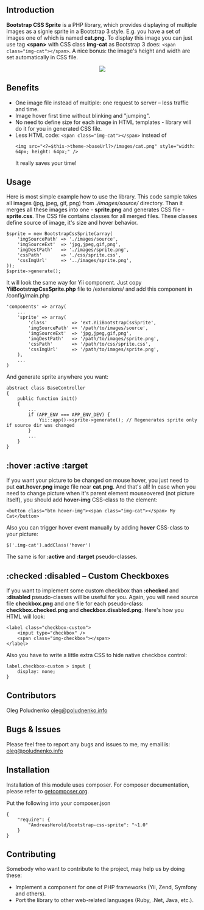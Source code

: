## Introduction
<b>Bootstrap CSS Sprite</b> is a PHP library, which provides displaying of multiple images as a signle sprite in a Bootstrap 3 style.
E.g. you have a set of images one of which is named <b>cat.png</b>.
To display this image you can just use tag <b>&lt;span&gt;</b> with CSS class <b>img-cat</b> as Bootstrap 3 does: <code>&lt;span class="img-cat"&gt;&lt;/span&gt;</code>.
A nice bonus: the image's height and width are set automatically in CSS file.

<p align="center">
    <img src="https://raw.github.com/uaoleg/bootstrap-css-sprite/master/VIEWME.png" />
</p>

## Benefits
<ul>
    <li>One image file instead of multiple: one request to server &ndash; less traffic and time.</li>
    <li>Image hover first time without blinking and "jumping".</li>
    <li>No need to define size for each image in HTML templates - library will do it for you in generated CSS file.</li>
    <li>Less HTML code: <code>&lt;span class="img-cat"&gt;&lt;/span&gt;</code> instead of <pre><code>&lt;img src="&lt;?=$this->theme->baseUrl?&gt;/images/cat.png" style="width: 64px; height: 64px;" /&gt;</code></pre>
    It really saves your time!</li>
</ul>

## Usage
Here is most simple example how to use the library.
This code sample takes all images (jpg, jpeg, gif, png) from <i>./images/source/</i> directory.
Than it merges all these images into one - <b>sprite.png</b> and generates CSS file - <b>sprite.css</b>.
The CSS file contains classes for all merged files. These classes define source of image, it's size and hover behavior.
<pre><code>$sprite = new BootstrapCssSprite(array(
    'imgSourcePath' => './images/source',
    'imgSourceExt'  => 'jpg,jpeg,gif,png',
    'imgDestPath'   => './images/sprite.png',
    'cssPath'       => './css/sprite.css',
    'cssImgUrl'     => '../images/sprite.png',
));
$sprite->generate();
</code></pre>

It will look the same way for Yii component. Just copy <b>YiiBootstrapCssSprite.php</b> file to /extensions/ and add this component in /config/main.php
<pre><code>'components' => array(
    ...
    'sprite' => array(
        'class'         => 'ext.YiiBootstrapCssSprite',
        'imgSourcePath' => '/path/to/images/source',
        'imgSourceExt'  => 'jpg,jpeg,gif,png',
        'imgDestPath'   => '/path/to/images/sprite.png',
        'cssPath'       => '/path/to/css/sprite.css',
        'cssImgUrl'     => '/path/to/images/sprite.png',
    ),
    ...
)
</code></pre>
And generate sprite anywhere you want:
<pre><code>abstract class BaseController
{
    public function init()
    {
        ...
        if (APP_ENV === APP_ENV_DEV) {
            Yii::app()->sprite->generate(); // Regenerates sprite only if source dir was changed
        }
        ...
    }
}
</code></pre>

## :hover :active :target
If you want your picture to be changed on mouse hover, you just need to put <b>cat.hover.png</b> image file near <b>cat.png</b>.
And that's all!
In case when you need to change picture when it's parent element mouseovered (not picture itself), you should add <b>hover-img</b> CSS-class to the element:
<pre><code>&lt;button class="btn hover-img"&gt;&lt;span class="img-cat"&gt;&lt;/span&gt; My Cat&lt;/button&gt;</code></pre>
Also you can trigger hover event manually by adding <b>hover</b> CSS-class to your picture:
<pre><code>$('.img-cat').addClass('hover')</code></pre>
The same is for <b>:active</b> and <b>:target</b> pseudo-classes.

## :checked :disabled &ndash; Custom Checkboxes
If you want to implement some custom checkbox than <b>:checked</b> and  <b>:disabled</b> pseudo-classes will be useful for you. 
Again, you will need source file <b>checkbox.png</b> and one file for each pseudo-class: <b>checkbox.checked.png</b> and <b>checkbox.disabled.png</b>.
Here's how you HTML will look:
<pre><code>&lt;label class="checkbox-custom"&gt;
    &lt;input type="checkbox" /&gt;
    &lt;span class="img-checkbox"&gt;&lt;/span&gt;
&lt;/label&gt;
</code></pre>
Also you have to write a little extra CSS to hide native checkbox control:
<pre><code>label.checkbox-custom &gt; input {
    display: none;
}
</code></pre>

## Contributors
Oleg Poludnenko <oleg@poludnenko.info>

## Bugs & Issues
Please feel free to report any bugs and issues to me, my email is: <oleg@poludnenko.info>

## Installation
Installation of this module uses composer. For composer documentation, please refer to
[getcomposer.org](http://getcomposer.org/).

Put the following into your composer.json

    {
        "require": {
            "AndreasHerold/bootstrap-css-sprite": "~1.0"
        }
    }

## Contributing
Somebody who want to contribute to the project, may help us by doing these:
<ul>
    <li>Implement a component for one of PHP frameworks (Yii, Zend, Symfony and others).</li>
    <li>Port the library to other web-related languages (Ruby, .Net, Java, etc.).</li>
</ul>
